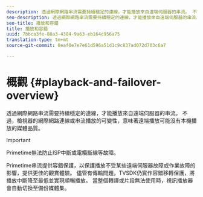```yaml
---
description: 透過網際網路串流需要持續穩定的連線，才能播放來自遠端伺服器的串流。 不過，檢視器的網際網路連線或串流播放的可變性，意味著遠端播放可能沒有本機播放的媒體品質。
seo-description: 透過網際網路串流需要持續穩定的連線，才能播放來自遠端伺服器的串流。 不過，檢視器的網際網路連線或串流播放的可變性，意味著遠端播放可能沒有本機播放的媒體品質。
seo-title: 播放和容錯
title: 播放和容錯
uuid: 7bbca3fe-88a3-4384-9a63-eb164c956a75
translation-type: tm+mt
source-git-commit: 0eaf0e7e7e61d596a51d1c9c837ad072d703c6a7

---
```



# 概觀 {#playback-and-failover-overview}

透過網際網路串流需要持續穩定的連線，才能播放來自遠端伺服器的串流。 不過，檢視器的網際網路連線或串流播放的可變性，意味著遠端播放可能沒有本機播放的媒體品質。

>[!IMPORTANT]
>
>Primetime無法防止ISP中斷或電纜斷線等故障。

Primetime串流提供容錯保護，以保護播放不受某些遠端伺服器故障或作業故障的影響，提供更佳的觀賞體驗。 儘管有傳輸問題，TVSDK仍實作容錯移轉保護，將播放中斷降至最低並實現順暢播放。 當整個轉譯或片段無法使用時，視訊播放器會自動切換至備份媒體集。